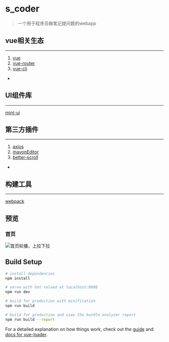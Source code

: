 # s_coder

> 一个用于程序员做笔记提问题的webapp

## vue相关生态
***
1. [vue](https://github.com/vuejs/vue)
2. [vue-router](https://github.com/vuejs/vue-router)
3. [vue-cli](https://github.com/vuejs/vue-cli)
*

## UI组件库
***
[mint-ui](https://github.com/ElemeFE/mint-ui)

## 第三方插件
***
1. [axios](https://github.com/axios/axios)
2. [mavonEditor](https://github.com/hinesboy/mavonEditor)
3. [better-scroll](https://github.com/ustbhuangyi/better-scroll)
*

## 构建工具
***
[webpack](https://github.com/webpack/webpack)

## 预览
### 首页

![首页轮播，上拉下拉](http://ov8bvg1v8.bkt.clouddn.com/%E9%A6%96%E9%A1%B5%E8%BD%AE%E6%92%AD%EF%BC%8C%E4%B8%8A%E6%8B%89%E4%B8%8B%E6%8B%89.gif)


## Build Setup

``` bash
# install dependencies
npm install

# serve with hot reload at localhost:8080
npm run dev

# build for production with minification
npm run build

# build for production and view the bundle analyzer report
npm run build --report
```

For a detailed explanation on how things work, check out the [guide](http://vuejs-templates.github.io/webpack/) and [docs for vue-loader](http://vuejs.github.io/vue-loader).
